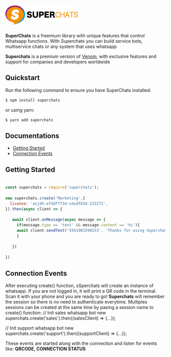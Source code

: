 # <a href='https://superchats.io'><img src='./img/superchats.png' height='60' alt='SuperChats' aria-label='superchats.io' /></a>

<b>SuperChats</b> is a freemium library with unique features that control Whatsapp functions.
With Superchats you can build service bots, multiservice chats or any system that uses whatsapp

<b>Superchats</b> is a premium version of <a href='https://github.com/orkestral/venom'>Venom</a>, with exclusive features and support for companies and developers worldwide

## Quickstart

Run the following command to ensure you have SuperChats installed:

```bash
$ npm install superchats
```
or using yarn:

```bash
$ yarn add superchats
```

## Documentations

- <a href="#getting-started">Getting Started</a>
- <a href="#connection-events">Connection Events</a>


## Getting Started

```javascript

const superchats = require('superchats');

new superchats.create('Marketing',{
  license: 'asjdh-efddff734-sdsdf834-233272',
}).then(async client => {

   await client.onMessage(async message => {
     if(message.type == 'text' && message.content == 'hi'){
     await client.sendText('5561981590153', 'Thanks for using Superchats!!!')
     }
    
   })

})


```
## Connection Events

After executing create() function, sSperchats will create an instance of whatsapp. If you are not logged in, it will print a QR code in the terminal. Scan it with your phone and you are ready to go!
**Superchats** will remember the session so there is no need to authenticate everytime.
Multiples sessions can be created at the same time by pasing a session name to create() function:
// Init sales whatsapp bot
new superchats.create('sales').then((salesClient) => {...});

// Init support whatsapp bot
new superchats.create('support').then((supportClient) => {...});

These events are started along with the connection and listen for events like: **QRCODE, CONNECTION STATUS**